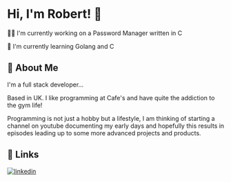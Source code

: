 
# Hi, I'm Robert! 👋

👩‍💻 I'm currently working on a Password Manager written in C

🧠 I'm currently learning Golang and C
## 🚀 About Me
I'm a full stack developer...

Based in UK. I like programming at Cafe's and have quite the addiction to the gym life!

Programming is not just a hobby but a lifestyle, I am thinking of starting a channel on youtube documenting my early days and hopefully this results in episodes leading up to some more advanced projects and products.

## 🔗 Links
[![linkedin](https://img.shields.io/badge/linkedin-0A66C2?style=for-the-badge&logo=linkedin&logoColor=white)](https://www.linkedin.com/in/robertfullstack)


